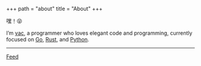 +++
path = "about"
title = "About"
+++

嘿！😝

I’m [vac](https://github.com/networkhermit), a programmer who loves elegant code
and programming, currently focused on [Go](https://en.wikipedia.org/wiki/Go_(programming_language)),
[Rust](https://en.wikipedia.org/wiki/Rust_(programming_language)),
and [Python](https://en.wikipedia.org/wiki/Python_(programming_language)).

---

[Feed](https://blog.vac.fun/atom.xml)
